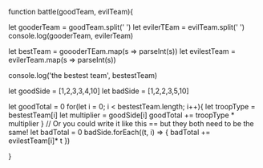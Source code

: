 function battle(goodTeam, evilTeam){

let gooderTeam = goodTeam.split(' ')
let evilerTEam = evilTeam.split(' ')
console.log(gooderTeam, evilerTeam)

let bestTeam = goooderTEam.map(s => parseInt(s))
let evilestTeam = evilerTeam.map(s => parseInt(s))

console.log('the bestest team', bestestTeam)

let goodSide = [1,2,3,3,4,10]
let badSide = [1,2,2,3,5,10]

let goodTotal = 0
for(let i = 0; i < bestestTeam.length; i++){
    let troopType = bestestTeam[i]
    let multiplier = goodSide[i]
    goodTotal += troopType * multiplier
}
// Or you could write it like this == but they both need to be the same!
let badTotal = 0
badSide.forEach((t, i) => {
    badTotal += evilestTeam[i]* t
})

}
